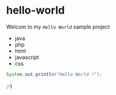 # hello-world

Welcom to my `Hello World` sample project
* java
* php
* html
* javascript
* css

```java
System.out.println("Hello World !");
```


;-)
